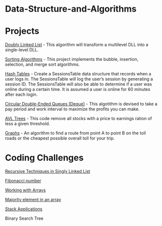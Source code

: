 # Data-Structure-and-Algorithms
# Projects


[Doubly Linked List](https://github.com/AdityaManojMenon/Data-Structures-and-Algorithms/tree/main/Doubly%20Linked%20List) - This algorithm will transform a multilevel DLL into a single-level DLL.


[Sorting Algorithms](https://github.com/AdityaManojMenon/Data-Structures-and-Algorithms/tree/main/Sorting%20Algorithms) - This project implements the bubble, insertion, selection, and merge sort algorithms.


[Hash Tables](https://github.com/AdityaManojMenon/Data-Structures-and-Algorithms/tree/main/Hash%20Tables) - Create a SessionsTable data structure that records when a user logs in. The SessionsTable will log the user’s session by
generating a session ID. The SessionsTable will also be able to determine if a user was online during a certain time. It
is assumed a user is online for 60 minutes after each login.


[Circular Double-Ended Queues (Deque)](https://github.com/AdityaManojMenon/Data-Structures-and-Algorithms/tree/main/Deque) - This algotithm is devised to take a pay period and work interval to maximize the profits you can make.


[AVL Trees](https://github.com/AdityaManojMenon/Data-Structures-and-Algorithms/tree/main/AVL%20Trees) - This code remove all stocks with a price to earnings ration of less a given threshold.


[Graphs](https://github.com/AdityaManojMenon/Data-Structures-and-Algorithms/tree/main/Graphs) - An algorithm to find a route from point A to point B on the toll roads or the cheapest possible overall toll for your trip.

# Coding Challenges

[Recursive Techniques in Singly Linked List](https://github.com/AdityaManojMenon/Data-Structures-and-Algorithms/tree/main/Recursive%20Techniques%20in%20Singly%20Linked%20List)

[Fibonacci number](https://github.com/AdityaManojMenon/Data-Structures-and-Algorithms/tree/main/Fibonacci%20number)

[Working with Arrays](https://github.com/AdityaManojMenon/Data-Structures-and-Algorithms/tree/main/Working%20with%20Arrays)

[Majority element in an array](https://github.com/AdityaManojMenon/Data-Structures-and-Algorithms/tree/main/Majority%20element%20in%20an%20array)

[Stack Applications](https://github.com/AdityaManojMenon/Data-Structures-and-Algorithms/tree/main/Stack%20Applications)

Binary Search Tree

